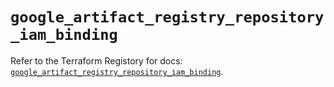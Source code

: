 # `google_artifact_registry_repository_iam_binding`

Refer to the Terraform Registory for docs: [`google_artifact_registry_repository_iam_binding`](https://registry.terraform.io/providers/hashicorp/google-beta/4.75.1/docs/resources/google_artifact_registry_repository_iam_binding).
